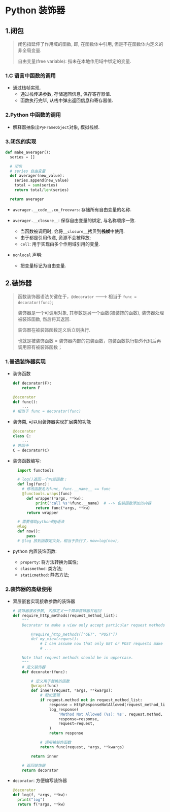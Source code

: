# Python 装饰器

## 1.闭包

> 闭包指延伸了作用域的函数, 即, 在函数体中引用, 但是不在函数体内定义的非全局变量.
>
> 自由变量(free variable): 指未在本地作用域中绑定的变量.

### 1.C 语言中函数的调用

- 通过栈帧实现.
  - 通过栈传递参数, 存储返回信息, 保存寄存器值.
  - 函数执行完毕, 从栈中弹出返回信息和寄存器值.

### 2.Python 中函数的调用

- 解释器抽象出`PyFrameObject`对象, 模拟栈帧.

### 3.闭包的实现

```python
def make_averager():
  series = []

  # 闭包
  # series 自由变量
  def averager(new_value):
    series.append(new_value)
    total = sum(series)
    return total/len(series)

  return averager
```

- `averager.__code__.co_freevars`: 存储所有自由变量的名称.
- `averager.__closure__`: 保存自由变量的绑定, 与名称顺序一致.

  - 当函数被调用时, 会将`__closure__`拷贝到**栈帧**中使用.
  - 由于都是引用传递, 资源不会被释放;
  - `cell`: 用于实现由多个作用域引用的变量.

- `nonlocal` 声明:
  - 把变量标记为自由变量.

## 2.装饰器

> 函数装饰器语法关键在于，`@decorator` ---> 相当于 `func = decorator(func)`;
>
> 装饰器是一个可调用对象, 其参数是另一个函数(被装饰的函数), 装饰器处理被装饰函数, 然后将其返回.
>
> 装饰器在被装饰函数定义后立刻执行.
>
> 也就是被装饰函数 = 装饰器内部的包装函数，包装函数执行额外代码后再调用原有被装饰函数；

### 1.普通装饰器实现

- 装饰函数

  ```python
  def decorator(F):
      return F

  @decorator
  def func():
      ...
  # 相当于 func = decorator(func)
  ```

- 装饰类, 可以用装饰器实现扩展类的功能

  ```python
  @decorator
  class C:
      ...
  # 等同于
  C = decorator(C)
  ```

- 装饰函数编写:

  ```python
    import functools

    # log()返回一个内部函数；
    def log(func)：
      # 修改函数名为func, func.__name__ == func
      @functools.wraps(func)
        def wrapper(*args, **kw):
            print('call %s'%func.__name)  # --> 包装函数添加的内容
            return func(*args, **kw)
        return wrapper

    # 需要借助python的@语法
    @log
    def now():
        pass
    # @log 放到函数定义处，相当于执行了，now=log(now),
  ```

- python 内置装饰函数:
  - `property`: 将方法转换为属性;
  - `classmethod`: 类方法;
  - `staticmethod`: 静态方法;

### 2.装饰器的高级使用

- 双层嵌套实现接收参数的装饰器

  ```python
  # 装饰器接收参数, 内部定义一个简单装饰器并返回
  def require_http_methods(request_method_list):
      """
      Decorator to make a view only accept particular request methods.  Usage::

          @require_http_methods(["GET", "POST"])
          def my_view(request):
              # I can assume now that only GET or POST requests make it this far
              # ...

      Note that request methods should be in uppercase.
      """
      # 定义装饰器
      def decorator(func):

          # 定义用于替换的函数
          @wraps(func)
          def inner(request, *args, **kwargs):
              # 附加逻辑
              if request.method not in request_method_list:
                  response = HttpResponseNotAllowed(request_method_list)
                  log_response(
                      'Method Not Allowed (%s): %s', request.method, request.path,
                      response=response,
                      request=request,
                  )
                  return response

              # 调用被装饰函数
              return func(request, *args, **kwargs)

          return inner

      # 返回装饰器
      return decorator
  ```

- `decorator`: 方便编写装饰器

  ```python
  @decorator
  def log(f, *args, **kw):
    print("log")
    return f(*args, **kw)
  ```
